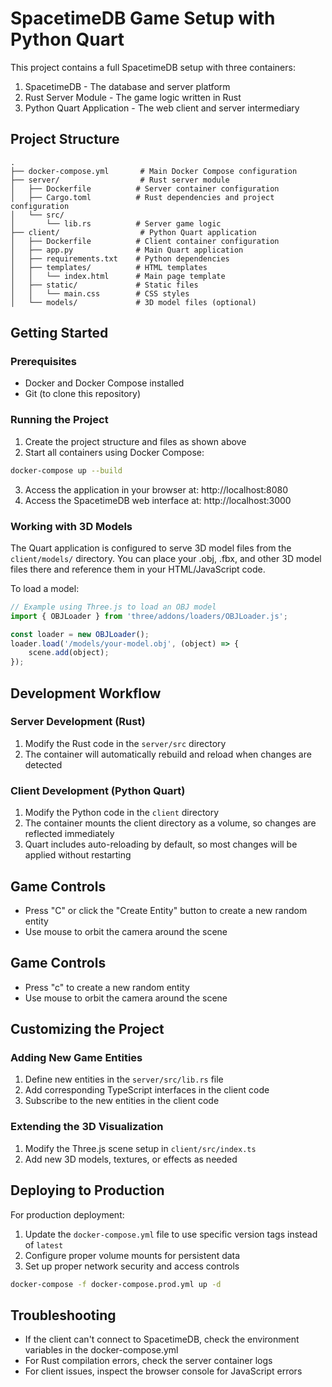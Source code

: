 # SpacetimeDB Game Setup with Python Quart

This project contains a full SpacetimeDB setup with three containers:
1. SpacetimeDB - The database and server platform
2. Rust Server Module - The game logic written in Rust
3. Python Quart Application - The web client and server intermediary

## Project Structure

```
.
├── docker-compose.yml       # Main Docker Compose configuration
├── server/                  # Rust server module
│   ├── Dockerfile          # Server container configuration 
│   ├── Cargo.toml          # Rust dependencies and project configuration
│   └── src/
│       └── lib.rs          # Server game logic
├── client/                  # Python Quart application
│   ├── Dockerfile          # Client container configuration
│   ├── app.py              # Main Quart application
│   ├── requirements.txt    # Python dependencies
│   ├── templates/          # HTML templates
│   │   └── index.html      # Main page template
│   ├── static/             # Static files
│   │   └── main.css        # CSS styles
│   └── models/             # 3D model files (optional)
```

## Getting Started

### Prerequisites

- Docker and Docker Compose installed
- Git (to clone this repository)

### Running the Project

1. Create the project structure and files as shown above
2. Start all containers using Docker Compose:

```bash
docker-compose up --build
```

3. Access the application in your browser at: http://localhost:8080
4. Access the SpacetimeDB web interface at: http://localhost:3000

### Working with 3D Models

The Quart application is configured to serve 3D model files from the `client/models/` directory. You can place your .obj, .fbx, and other 3D model files there and reference them in your HTML/JavaScript code.

To load a model:

```javascript
// Example using Three.js to load an OBJ model
import { OBJLoader } from 'three/addons/loaders/OBJLoader.js';

const loader = new OBJLoader();
loader.load('/models/your-model.obj', (object) => {
    scene.add(object);
});
```

## Development Workflow

### Server Development (Rust)

1. Modify the Rust code in the `server/src` directory
2. The container will automatically rebuild and reload when changes are detected

### Client Development (Python Quart)

1. Modify the Python code in the `client` directory
2. The container mounts the client directory as a volume, so changes are reflected immediately
3. Quart includes auto-reloading by default, so most changes will be applied without restarting

## Game Controls

- Press "C" or click the "Create Entity" button to create a new random entity
- Use mouse to orbit the camera around the scene

## Game Controls

- Press "c" to create a new random entity
- Use mouse to orbit the camera around the scene

## Customizing the Project

### Adding New Game Entities

1. Define new entities in the `server/src/lib.rs` file
2. Add corresponding TypeScript interfaces in the client code
3. Subscribe to the new entities in the client code

### Extending the 3D Visualization

1. Modify the Three.js scene setup in `client/src/index.ts`
2. Add new 3D models, textures, or effects as needed

## Deploying to Production

For production deployment:

1. Update the `docker-compose.yml` file to use specific version tags instead of `latest`
2. Configure proper volume mounts for persistent data
3. Set up proper network security and access controls

```bash
docker-compose -f docker-compose.prod.yml up -d
```

## Troubleshooting

- If the client can't connect to SpacetimeDB, check the environment variables in the docker-compose.yml
- For Rust compilation errors, check the server container logs
- For client issues, inspect the browser console for JavaScript errors